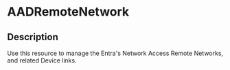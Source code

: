 
# AADRemoteNetwork

## Description

Use this resource to manage the Entra's Network Access Remote Networks, and related Device links.
